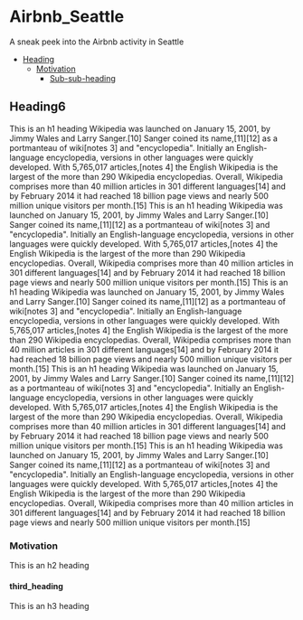 # Airbnb_Seattle
A sneak peek into the Airbnb activity in Seattle


- [Heading](#heading6)
  * [Motivation](#motivation)
    + [Sub-sub-heading](#third_heading)


## Heading6

This is an h1 heading
Wikipedia was launched on January 15, 2001, by Jimmy Wales and Larry Sanger.[10] Sanger coined its name,[11][12] as a portmanteau of wiki[notes 3] and "encyclopedia". Initially an English-language encyclopedia, versions in other languages were quickly developed. With 5,765,017 articles,[notes 4] the English Wikipedia is the largest of the more than 290 Wikipedia encyclopedias. Overall, Wikipedia comprises more than 40 million articles in 301 different languages[14] and by February 2014 it had reached 18 billion page views and nearly 500 million unique visitors per month.[15]
This is an h1 heading
Wikipedia was launched on January 15, 2001, by Jimmy Wales and Larry Sanger.[10] Sanger coined its name,[11][12] as a portmanteau of wiki[notes 3] and "encyclopedia". Initially an English-language encyclopedia, versions in other languages were quickly developed. With 5,765,017 articles,[notes 4] the English Wikipedia is the largest of the more than 290 Wikipedia encyclopedias. Overall, Wikipedia comprises more than 40 million articles in 301 different languages[14] and by February 2014 it had reached 18 billion page views and nearly 500 million unique visitors per month.[15]
This is an h1 heading
Wikipedia was launched on January 15, 2001, by Jimmy Wales and Larry Sanger.[10] Sanger coined its name,[11][12] as a portmanteau of wiki[notes 3] and "encyclopedia". Initially an English-language encyclopedia, versions in other languages were quickly developed. With 5,765,017 articles,[notes 4] the English Wikipedia is the largest of the more than 290 Wikipedia encyclopedias. Overall, Wikipedia comprises more than 40 million articles in 301 different languages[14] and by February 2014 it had reached 18 billion page views and nearly 500 million unique visitors per month.[15]
This is an h1 heading
Wikipedia was launched on January 15, 2001, by Jimmy Wales and Larry Sanger.[10] Sanger coined its name,[11][12] as a portmanteau of wiki[notes 3] and "encyclopedia". Initially an English-language encyclopedia, versions in other languages were quickly developed. With 5,765,017 articles,[notes 4] the English Wikipedia is the largest of the more than 290 Wikipedia encyclopedias. Overall, Wikipedia comprises more than 40 million articles in 301 different languages[14] and by February 2014 it had reached 18 billion page views and nearly 500 million unique visitors per month.[15]
This is an h1 heading
Wikipedia was launched on January 15, 2001, by Jimmy Wales and Larry Sanger.[10] Sanger coined its name,[11][12] as a portmanteau of wiki[notes 3] and "encyclopedia". Initially an English-language encyclopedia, versions in other languages were quickly developed. With 5,765,017 articles,[notes 4] the English Wikipedia is the largest of the more than 290 Wikipedia encyclopedias. Overall, Wikipedia comprises more than 40 million articles in 301 different languages[14] and by February 2014 it had reached 18 billion page views and nearly 500 million unique visitors per month.[15]

### Motivation

This is an h2 heading

#### third_heading

This is an h3 heading

